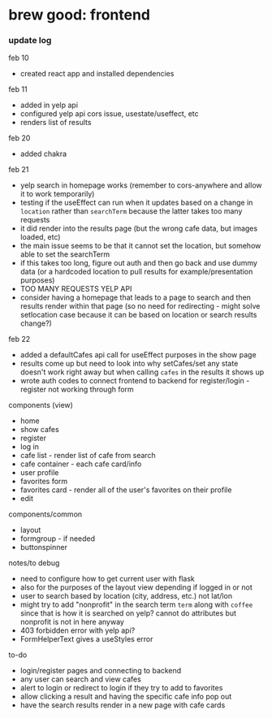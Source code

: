 # brew good: frontend

### update log

feb 10
* created react app and installed dependencies

feb 11
* added in yelp api
* configured yelp api cors issue, usestate/useffect, etc
* renders list of results

feb 20
* added chakra

feb 21
* yelp search in homepage works (remember to cors-anywhere and allow it to work temporarily)
* testing if the useEffect can run when it updates based on a change in `location` rather than `searchTerm` because the latter takes too many requests
* it did render into the results page (but the wrong cafe data, but images loaded, etc)
* the main issue seems to be that it cannot set the location, but somehow able to set the searchTerm
* if this takes too long, figure out auth and then go back and use dummy data (or a hardcoded location to pull results for example/presentation purposes)
* TOO MANY REQUESTS YELP API
* consider having a homepage that leads to a page to search and then results render within that page (so no need for redirecting - might solve setlocation case because it can be based on location or search results change?)

feb 22
* added a defaultCafes api call for useEffect purposes in the show page
* results come up but need to look into why setCafes/set any state doesn't work right away but when calling `cafes` in the results it shows up
* wrote auth codes to connect frontend to backend for register/login - register not working through form

components (view)
* home
* show cafes
* register
* log in
* cafe list - render list of cafe from search
* cafe container - each cafe card/info
* user profile
* favorites form
* favorites card - render all of the user's favorites on their profile
* edit

components/common
* layout
* formgroup - if needed
* buttonspinner

notes/to debug
* need to configure how to get current user with flask
* also for the purposes of the layout view depending if logged in or not
* user to search based by location (city, address, etc.) not lat/lon
* might try to add "nonprofit" in the search term `term` along with `coffee` since that is how it is searched on yelp? cannot do attributes but nonprofit is not in here anyway
* 403 forbidden error with yelp api?
* FormHelperText gives a useStyles error

to-do
* login/register pages and connecting to backend
* any user can search and view cafes
* alert to login or redirect to login if they try to add to favorites
* allow clicking a result and having the specific cafe info pop out
* have the search results render in a new page with cafe cards

